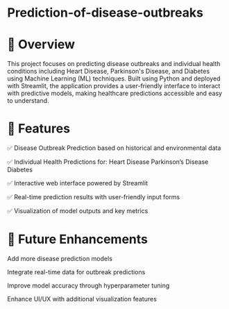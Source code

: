# Prediction-of-disease-outbreaks
# 📖 Overview

This project focuses on predicting disease outbreaks and individual health conditions including Heart Disease, Parkinson's Disease, and Diabetes using Machine Learning (ML) techniques. Built using Python and deployed with Streamlit, the application provides a user-friendly interface to interact with predictive models, making healthcare predictions accessible and easy to understand.

# 🚀 Features

✅ Disease Outbreak Prediction based on historical and environmental data

✅ Individual Health Predictions for:
                     Heart Disease
                     Parkinson’s Disease
                     Diabetes

✅ Interactive web interface powered by Streamlit

✅ Real-time prediction results with user-friendly input forms

✅ Visualization of model outputs and key metrics

# 📢 Future Enhancements

Add more disease prediction models

Integrate real-time data for outbreak predictions

Improve model accuracy through hyperparameter tuning

Enhance UI/UX with additional visualization features

